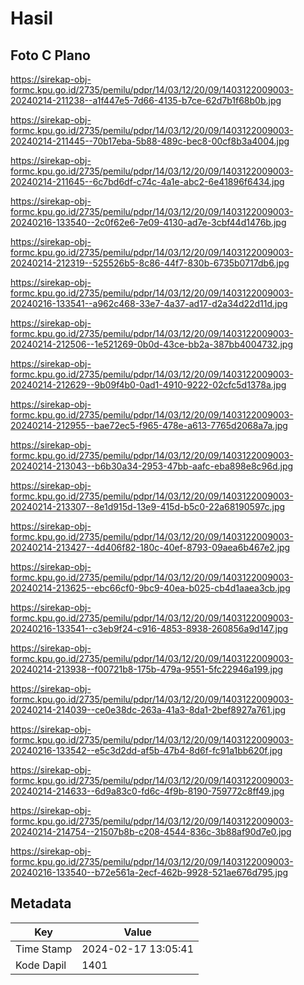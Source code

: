 # Hasil

## Foto C Plano

https://sirekap-obj-formc.kpu.go.id/2735/pemilu/pdpr/14/03/12/20/09/1403122009003-20240214-211238--a1f447e5-7d66-4135-b7ce-62d7b1f68b0b.jpg

https://sirekap-obj-formc.kpu.go.id/2735/pemilu/pdpr/14/03/12/20/09/1403122009003-20240214-211445--70b17eba-5b88-489c-bec8-00cf8b3a4004.jpg

https://sirekap-obj-formc.kpu.go.id/2735/pemilu/pdpr/14/03/12/20/09/1403122009003-20240214-211645--6c7bd6df-c74c-4a1e-abc2-6e41896f6434.jpg

https://sirekap-obj-formc.kpu.go.id/2735/pemilu/pdpr/14/03/12/20/09/1403122009003-20240216-133540--2c0f62e6-7e09-4130-ad7e-3cbf44d1476b.jpg

https://sirekap-obj-formc.kpu.go.id/2735/pemilu/pdpr/14/03/12/20/09/1403122009003-20240214-212319--525526b5-8c86-44f7-830b-6735b0717db6.jpg

https://sirekap-obj-formc.kpu.go.id/2735/pemilu/pdpr/14/03/12/20/09/1403122009003-20240216-133541--a962c468-33e7-4a37-ad17-d2a34d22d11d.jpg

https://sirekap-obj-formc.kpu.go.id/2735/pemilu/pdpr/14/03/12/20/09/1403122009003-20240214-212506--1e521269-0b0d-43ce-bb2a-387bb4004732.jpg

https://sirekap-obj-formc.kpu.go.id/2735/pemilu/pdpr/14/03/12/20/09/1403122009003-20240214-212629--9b09f4b0-0ad1-4910-9222-02cfc5d1378a.jpg

https://sirekap-obj-formc.kpu.go.id/2735/pemilu/pdpr/14/03/12/20/09/1403122009003-20240214-212955--bae72ec5-f965-478e-a613-7765d2068a7a.jpg

https://sirekap-obj-formc.kpu.go.id/2735/pemilu/pdpr/14/03/12/20/09/1403122009003-20240214-213043--b6b30a34-2953-47bb-aafc-eba898e8c96d.jpg

https://sirekap-obj-formc.kpu.go.id/2735/pemilu/pdpr/14/03/12/20/09/1403122009003-20240214-213307--8e1d915d-13e9-415d-b5c0-22a68190597c.jpg

https://sirekap-obj-formc.kpu.go.id/2735/pemilu/pdpr/14/03/12/20/09/1403122009003-20240214-213427--4d406f82-180c-40ef-8793-09aea6b467e2.jpg

https://sirekap-obj-formc.kpu.go.id/2735/pemilu/pdpr/14/03/12/20/09/1403122009003-20240214-213625--ebc66cf0-9bc9-40ea-b025-cb4d1aaea3cb.jpg

https://sirekap-obj-formc.kpu.go.id/2735/pemilu/pdpr/14/03/12/20/09/1403122009003-20240216-133541--c3eb9f24-c916-4853-8938-260856a9d147.jpg

https://sirekap-obj-formc.kpu.go.id/2735/pemilu/pdpr/14/03/12/20/09/1403122009003-20240214-213938--f00721b8-175b-479a-9551-5fc22946a199.jpg

https://sirekap-obj-formc.kpu.go.id/2735/pemilu/pdpr/14/03/12/20/09/1403122009003-20240214-214039--ce0e38dc-263a-41a3-8da1-2bef8927a761.jpg

https://sirekap-obj-formc.kpu.go.id/2735/pemilu/pdpr/14/03/12/20/09/1403122009003-20240216-133542--e5c3d2dd-af5b-47b4-8d6f-fc91a1bb620f.jpg

https://sirekap-obj-formc.kpu.go.id/2735/pemilu/pdpr/14/03/12/20/09/1403122009003-20240214-214633--6d9a83c0-fd6c-4f9b-8190-759772c8ff49.jpg

https://sirekap-obj-formc.kpu.go.id/2735/pemilu/pdpr/14/03/12/20/09/1403122009003-20240214-214754--21507b8b-c208-4544-836c-3b88af90d7e0.jpg

https://sirekap-obj-formc.kpu.go.id/2735/pemilu/pdpr/14/03/12/20/09/1403122009003-20240216-133540--b72e561a-2ecf-462b-9928-521ae676d795.jpg


## Metadata

| Key        | Value               |
| ---------- | ------------------- |
| Time Stamp | 2024-02-17 13:05:41 |
| Kode Dapil | 1401                |



